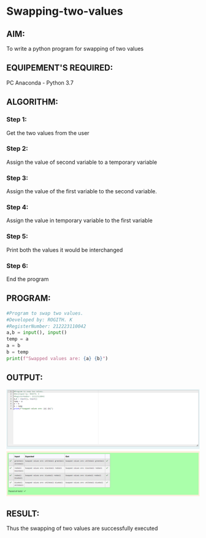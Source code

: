 # Swapping-two-values
## AIM:
To write a python program for swapping of two values
## EQUIPEMENT'S REQUIRED: 
PC
Anaconda - Python 3.7
## ALGORITHM: 
### Step 1:
Get the two values from the user
### Step 2: 
Assign the value of second variable to a temporary variable 
### Step 3: 
Assign the value of the first variable to the second variable.
### Step 4:  
Assign the value in temporary variable to the first variable
### Step 5: 
Print both the values it would be interchanged
### Step 6: 
End the program
## PROGRAM:
```python
#Program to swap two values.
#Developed by: ROGITH. K    
#RegisterNumber: 212223110042
a,b = input(), input()
temp = a
a = b
b = temp
print(f"Swapped values are: {a} {b}")

```
## OUTPUT:
![alt text](<Screenshot 2024-04-08 231713.png>)
## RESULT:
Thus the swapping of two values are successfully executed



